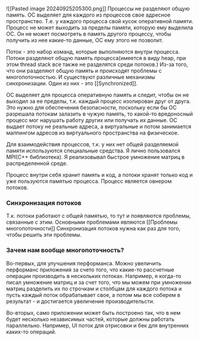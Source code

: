 ![[Pasted image 20240925205300.png]]
Процессы не разделяют общую память. ОС выделяет для каждого из процессов свое адресное пространство. Т.е. у каждого процесса свой кусок оперативной памяти. Процесс не может выходить за пределы памяти, которую ему выделила ОС. Он не может посмотреть в память другого процессу, чтобы получить из нее какие-то данные, ОС ему этого не позволит.

Поток - это набор команд, которые выполняются внутри процесса. Потоки разделяют общую память процесса(имеется в виду heap, при этом thread stack все также не разделятся среди потоков.) Из-за того, что они разделяют общую память и происходят проблемы с многопоточностью. И существуют различные механизмы синхронизации. Один из них - это [[Synchronized]].


ОС выделяет для процесса оперативную память и следит, чтобы он не выходил за ее пределы, т.к. каждый процесс изолирован друг от друга. Это нужно для обеспечения безопасности, поскольку если бы ОС разрешала потокам залазить в чужую память, то какой-то вредоносный процесс мог нарушать работу других или получать их данные. 
ОС выдает потоку не реальные адреса, а виртуальные и потом занимается маппингом адресов из виртуального пространства на физическое.

Для взаимодействия процессов, т.к. у них нет общей разделяемой памяти используются специальные средства. Я лично пользовался MPI(С++ библиотека). Я реализовывал быстрое умножение матриц в распределенной среде.

Процесс внутри себя хранит память и код, а потоки хранят только код и уже пользуются памятью процесса. Процесс является овнером потоков.

### Синхронизация потоков
Т.к. потоки работают с общей памятью, то тут и появляются проблемы, связанные с этим. Основными проблемами являются [[Проблемы многопоточности]] Синхронизация потоков нужна как раз для того, чтобы решить эти проблемы.

### Зачем нам вообще многопоточность?
Во-первых, для улучшения перформанса. Можно увеличить перформанс приложения за счето того, что какие-то рассчетные операции производить в нескольких потоках. Например, я когда-то писал умножение матриц и за счет того, что мы можем при умножении матриц разделить их по строчкам и столбцам для каждого потока и пусть каждый поток обрабатывает свое, а потом мы все соберем в результат - и достигается увеличение производительсти.

Во-вторых, само приложении может быть построено так, что в нем будет несколько независимых частей, которые должны работать параллельно. Например, UI поток для отрисовки и бек для внутренних каких-то операций.